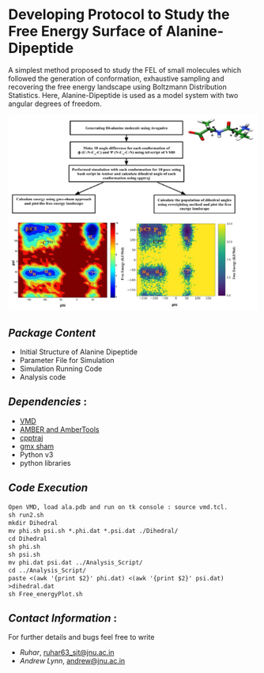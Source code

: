 # **Developing Protocol to Study the Free Energy Surface of Alanine-Dipeptide**
A simplest method proposed to study the FEL of small molecules which followed the generation of conformation, exhaustive sampling and recovering the free energy landscape using Boltzmann Distribution Statistics. Here, Alanine-Dipeptide is used as a model system with two angular degrees of freedom.

![Alt text](Protocol.jpg?raw=true "Title")

## *Package Content*
- Initial Structure of Alanine Dipeptide
- Parameter File for Simulation 
- Simulation Running Code
- Analysis code

## *Dependencies* :
- [VMD](https://www.ks.uiuc.edu/Development/Download/download.cgi?PackageName=VMD)
- [AMBER and AmberTools](https://ambermd.org/GetAmber.php)
- [cpptraj](https://ambermd.org/GetAmber.php#ambertools)
- [gmx sham](http://manual.gromacs.org/documentation/current/onlinehelp/gmx-sham.html)
- Python v3
- python libraries

## *Code Execution*
```
Open VMD, load ala.pdb and run on tk console : source vmd.tcl.
sh run2.sh
mkdir Dihedral
mv phi.sh psi.sh *.phi.dat *.psi.dat ./Dihedral/
cd Dihedral
sh phi.sh
sh psi.sh
mv phi.dat psi.dat ../Analysis_Script/
cd ../Analysis_Script/
paste <(awk '{print $2}' phi.dat) <(awk '{print $2}' psi.dat) >dihedral.dat
sh Free_energyPlot.sh
```

## *Contact Information* :
For further details and bugs feel free to write  
- *Ruhar*,  ruhar63_sit@jnu.ac.in 
- *Andrew Lynn*, andrew@jnu.ac.in
